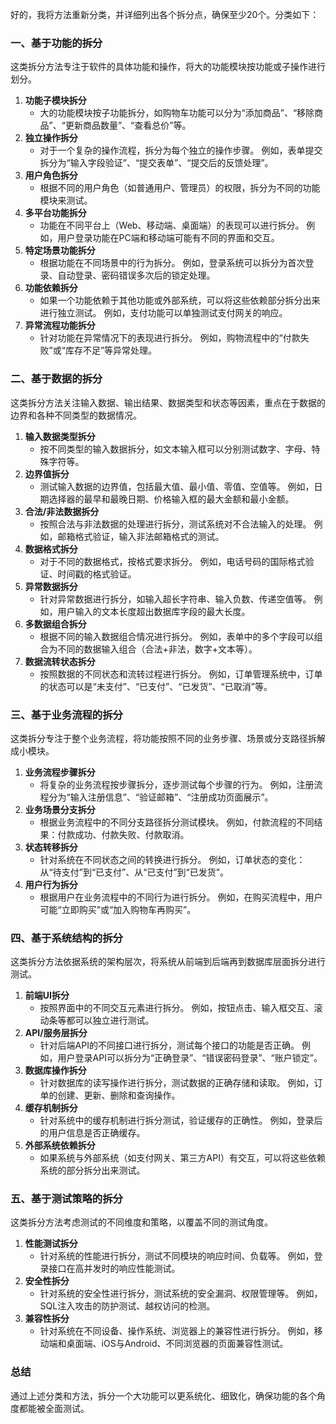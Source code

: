 好的，我将方法重新分类，并详细列出各个拆分点，确保至少20个。分类如下：

### 一、基于功能的拆分

这类拆分方法专注于软件的具体功能和操作，将大的功能模块按功能或子操作进行划分。

1. **功能子模块拆分**
   - 大的功能模块按子功能拆分，如购物车功能可以分为“添加商品”、“移除商品”、“更新商品数量”、“查看总价”等。
2. **独立操作拆分**
   - 对于一个复杂的操作流程，拆分为每个独立的操作步骤。
     例如，表单提交拆分为“输入字段验证”、“提交表单”、“提交后的反馈处理”。
3. **用户角色拆分**
   - 根据不同的用户角色（如普通用户、管理员）的权限，拆分为不同的功能模块来测试。
4. **多平台功能拆分**
   - 功能在不同平台上（Web、移动端、桌面端）的表现可以进行拆分。
     例如，用户登录功能在PC端和移动端可能有不同的界面和交互。
5. **特定场景功能拆分**
   - 根据功能在不同场景中的行为拆分。
     例如，登录系统可以拆分为首次登录、自动登录、密码错误多次后的锁定处理。
6. **功能依赖拆分**
   - 如果一个功能依赖于其他功能或外部系统，可以将这些依赖部分拆分出来进行独立测试。
     例如，支付功能可以单独测试支付网关的响应。
7. **异常流程功能拆分**
   - 针对功能在异常情况下的表现进行拆分。
     例如，购物流程中的“付款失败”或“库存不足”等异常处理。

### 二、基于数据的拆分

这类拆分方法关注输入数据、输出结果、数据类型和状态等因素，重点在于数据的边界和各种不同类型的数据情况。

1. **输入数据类型拆分**
   - 按不同类型的输入数据拆分，如文本输入框可以分别测试数字、字母、特殊字符等。
2. **边界值拆分**
   - 测试输入数据的边界值，包括最大值、最小值、零值、空值等。
     例如，日期选择器的最早和最晚日期、价格输入框的最大金额和最小金额。
3. **合法/非法数据拆分**
   - 按照合法与非法数据的处理进行拆分，测试系统对不合法输入的处理。
     例如，邮箱格式验证，输入非法邮箱格式的测试。
4. **数据格式拆分**
   - 对于不同的数据格式，按格式要求拆分。
     例如，电话号码的国际格式验证、时间戳的格式验证。
5. **异常数据拆分**
   - 针对异常数据进行拆分，如输入超长字符串、输入负数、传递空值等。
     例如，用户输入的文本长度超出数据库字段的最大长度。
6. **多数据组合拆分**
   - 根据不同的输入数据组合情况进行拆分。
     例如，表单中的多个字段可以组合为不同的数据输入组合（合法+非法，数字+文本等）。
7. **数据流转状态拆分**
   - 按照数据的不同状态和流转过程进行拆分。
     例如，订单管理系统中，订单的状态可以是“未支付”、“已支付”、“已发货”、“已取消”等。

### 三、基于业务流程的拆分

这类拆分专注于整个业务流程，将功能按照不同的业务步骤、场景或分支路径拆解成小模块。

1. **业务流程步骤拆分**
   - 将复杂的业务流程按步骤拆分，逐步测试每个步骤的行为。
     例如，注册流程分为“输入注册信息”、“验证邮箱”、“注册成功页面展示”。
2. **业务场景分支拆分**
   - 根据业务流程中的不同分支路径拆分测试模块。
     例如，付款流程的不同结果：付款成功、付款失败、付款取消。
3. **状态转移拆分**
   - 针对系统在不同状态之间的转换进行拆分。
     例如，订单状态的变化：从“待支付”到“已支付”、从“已支付”到“已发货”。
4. **用户行为拆分**
   - 根据用户在业务流程中的不同行为进行拆分。
     例如，在购买流程中，用户可能“立即购买”或“加入购物车再购买”。

### 四、基于系统结构的拆分

这类拆分方法依据系统的架构层次，将系统从前端到后端再到数据库层面拆分进行测试。

1. **前端UI拆分**
   - 按照界面中的不同交互元素进行拆分。
     例如，按钮点击、输入框交互、滚动条等都可以独立进行测试。
2. **API/服务层拆分**
   - 针对后端API的不同接口进行拆分，测试每个接口的功能是否正确。
     例如，用户登录API可以拆分为“正确登录”、“错误密码登录”、“账户锁定”。
3. **数据库操作拆分**
   - 针对数据库的读写操作进行拆分，测试数据的正确存储和读取。
     例如，订单的创建、更新、删除和查询操作。
4. **缓存机制拆分**
   - 针对系统中的缓存机制进行拆分测试，验证缓存的正确性。
     例如，登录后的用户信息是否正确缓存。
5. **外部系统依赖拆分**
   - 如果系统与外部系统（如支付网关、第三方API）有交互，可以将这些依赖系统的部分拆分出来测试。

### 五、基于测试策略的拆分

这类拆分方法考虑测试的不同维度和策略，以覆盖不同的测试角度。

1. **性能测试拆分**
   - 针对系统的性能进行拆分，测试不同模块的响应时间、负载等。
     例如，登录接口在高并发时的响应性能测试。
2. **安全性拆分**
   - 针对系统的安全性进行拆分，测试系统的安全漏洞、权限管理等。
     例如，SQL注入攻击的防护测试、越权访问的检测。
3. **兼容性拆分**
   - 针对系统在不同设备、操作系统、浏览器上的兼容性进行拆分。
     例如，移动端和桌面端、iOS与Android、不同浏览器的页面兼容性测试。

### 总结

通过上述分类和方法，拆分一个大功能可以更系统化、细致化，确保功能的各个角度都能被全面测试。